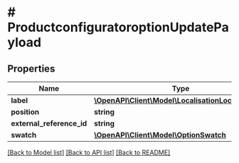 # # ProductconfiguratoroptionUpdatePayload

## Properties

Name | Type | Description | Notes
------------ | ------------- | ------------- | -------------
**label** | [**\OpenAPI\Client\Model\LocalisationLocalizedText**](LocalisationLocalizedText.md) |  | [optional]
**position** | **string** |  | [optional]
**external_reference_id** | **string** |  | [optional]
**swatch** | [**\OpenAPI\Client\Model\OptionSwatch**](OptionSwatch.md) |  | [optional]

[[Back to Model list]](../../README.md#models) [[Back to API list]](../../README.md#endpoints) [[Back to README]](../../README.md)
